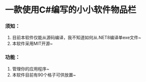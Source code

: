 # 一款使用C#编写的小小软件物品栏

### 须知：

1. 目前本软件仅能从源码编译，我不知道如何从.NET8编译单exe文件~
2. 本软件采用MIT开源~

### 功能：

1. 管理你的应用程序~
2. 本软件目前有90个格子可供放置~
